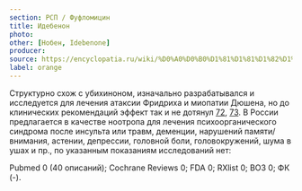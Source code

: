 ```yaml
---
section: РСП / Фуфломицин
title: Идебенон
photo:
other: [Нобен, Idebenone]
producer:
source: https://encyclopatia.ru/wiki/%D0%A0%D0%B0%D1%81%D1%81%D1%82%D1%80%D0%B5%D0%BB%D1%8C%D0%BD%D1%8B%D0%B9_%D1%81%D0%BF%D0%B8%D1%81%D0%BE%D0%BA_%D0%BF%D1%80%D0%B5%D0%BF%D0%B0%D1%80%D0%B0%D1%82%D0%BE%D0%B2
label: orange
---
```


Структурно схож с убихиноном, изначально разрабатывался и исследуется для лечения атаксии Фридриха и миопатии Дюшена, но до клинических рекомендаций эффект так и не дотянул [72](http://www.ema.europa.eu/docs/en_GB/document_library/EPAR_-_Public_assessment_report/human/000908/WC500070576.pdf), [73](http://onlinelibrary.wiley.com/doi/10.1002/14651858.CD008953.pub2/abstract). В России предлагается в качестве ноотропа для лечения психоорганического синдрома после инсульта или травм, деменции, нарушений памяти/внимания, астении, депрессии, головной боли, головокружений, шума в ушах и пр., по указанным показаниям исследований нет:

Pubmed 0 (40 описаний); Cochrane Reviews 0; FDA 0; RXlist 0; ВОЗ 0; ФК (-).
